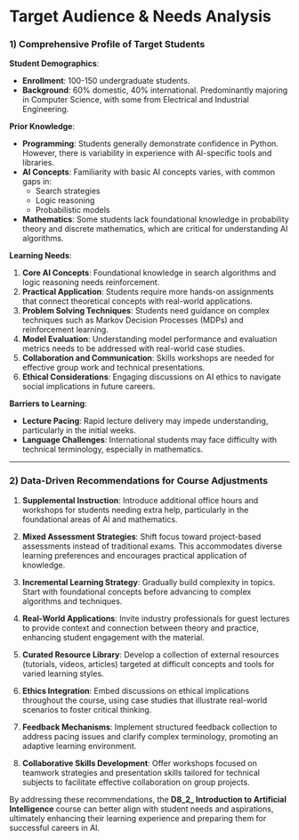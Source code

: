 Target Audience & Needs Analysis
================================

### 1) Comprehensive Profile of Target Students

**Student Demographics**:
- **Enrollment**: 100-150 undergraduate students.
- **Background**: 60% domestic, 40% international. Predominantly majoring in Computer Science, with some from Electrical and Industrial Engineering.

**Prior Knowledge**:
- **Programming**: Students generally demonstrate confidence in Python. However, there is variability in experience with AI-specific tools and libraries.
- **AI Concepts**: Familiarity with basic AI concepts varies, with common gaps in:
  - Search strategies
  - Logic reasoning
  - Probabilistic models
- **Mathematics**: Some students lack foundational knowledge in probability theory and discrete mathematics, which are critical for understanding AI algorithms.

**Learning Needs**:
1. **Core AI Concepts**: Foundational knowledge in search algorithms and logic reasoning needs reinforcement.
2. **Practical Application**: Students require more hands-on assignments that connect theoretical concepts with real-world applications.
3. **Problem Solving Techniques**: Students need guidance on complex techniques such as Markov Decision Processes (MDPs) and reinforcement learning.
4. **Model Evaluation**: Understanding model performance and evaluation metrics needs to be addressed with real-world case studies.
5. **Collaboration and Communication**: Skills workshops are needed for effective group work and technical presentations.
6. **Ethical Considerations**: Engaging discussions on AI ethics to navigate social implications in future careers.

**Barriers to Learning**:
- **Lecture Pacing**: Rapid lecture delivery may impede understanding, particularly in the initial weeks.
- **Language Challenges**: International students may face difficulty with technical terminology, especially in mathematics.

---

### 2) Data-Driven Recommendations for Course Adjustments

1. **Supplemental Instruction**: Introduce additional office hours and workshops for students needing extra help, particularly in the foundational areas of AI and mathematics.

2. **Mixed Assessment Strategies**: Shift focus toward project-based assessments instead of traditional exams. This accommodates diverse learning preferences and encourages practical application of knowledge.

3. **Incremental Learning Strategy**: Gradually build complexity in topics. Start with foundational concepts before advancing to complex algorithms and techniques.

4. **Real-World Applications**: Invite industry professionals for guest lectures to provide context and connection between theory and practice, enhancing student engagement with the material.

5. **Curated Resource Library**: Develop a collection of external resources (tutorials, videos, articles) targeted at difficult concepts and tools for varied learning styles.

6. **Ethics Integration**: Embed discussions on ethical implications throughout the course, using case studies that illustrate real-world scenarios to foster critical thinking.

7. **Feedback Mechanisms**: Implement structured feedback collection to address pacing issues and clarify complex terminology, promoting an adaptive learning environment.

8. **Collaborative Skills Development**: Offer workshops focused on teamwork strategies and presentation skills tailored for technical subjects to facilitate effective collaboration on group projects. 

By addressing these recommendations, the **D8_2_ Introduction to Artificial Intelligence** course can better align with student needs and aspirations, ultimately enhancing their learning experience and preparing them for successful careers in AI.